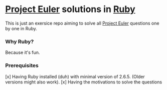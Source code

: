 # [Project Euler](https://projecteuler.net/) solutions in [Ruby](https://www.ruby-lang.org/en/)

This is just an exersice repo aiming to solve all [Project Euler](https://projecteuler.net/archives) questions one by one in Ruby.

### Why Ruby?
Because it's fun.

### Prerequisites
[x] Having Ruby installed (duh) with minimal version of 2.6.5. (Older versions might also work).
[x] Having the motivations to solve the questions 